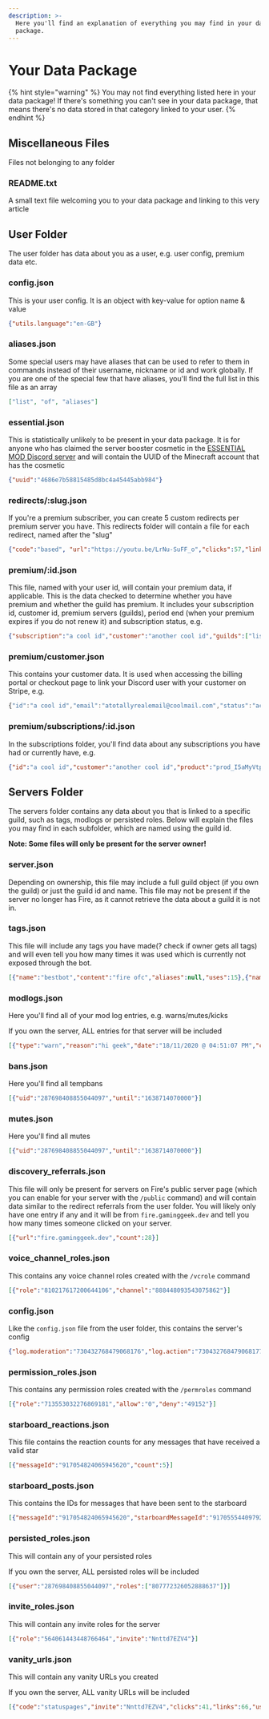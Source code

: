 ```yaml
---
description: >-
  Here you'll find an explanation of everything you may find in your data
  package.
---
```


# Your Data Package

{% hint style="warning" %}
You may not find everything listed here in your data package! If there's something you can't see in your data package, that means there's no data stored in that category linked to your user.
{% endhint %}

## Miscellaneous Files

Files not belonging to any folder

### README.txt

A small text file welcoming you to your data package and linking to this very article

## User Folder

The user folder has data about you as a user, e.g. user config, premium data etc.

### config.json

This is your user config. It is an object with key-value for option name & value

```json
{"utils.language":"en-GB"}
```

### aliases.json

Some special users may have aliases that can be used to refer to them in commands instead of their username, nickname or id and work globally. If you are one of the special few that have aliases, you'll find the full list in this file as an array

```json
["list", "of", "aliases"]
```

### essential.json

This is statistically unlikely to be present in your data package. It is for anyone who has claimed the server booster cosmetic in the [ESSENTIAL MOD Discord server](https://inv.wtf/essential) and will contain the UUID of the Minecraft account that has the cosmetic

```json
{"uuid":"4686e7b58815485d8bc4a45445abb984"}
```

### redirects/:slug.json

If you're a premium subscriber, you can create 5 custom redirects per premium server you have. This redirects folder will contain a file for each redirect, named after the "slug"

```json
{"code":"based", "url":"https://youtu.be/LrNu-SuFF_o","clicks":57,"links":64,"referrals":[{"url":"discord.com","count":4}]}
```

### premium/:id.json

This file, named with your user id, will contain your premium data, if applicable. This is the data checked to determine whether you have premium and whether the guild has premium. It includes your subscription id, customer id, premium servers \(guilds\), period end \(when your premium expires if you do not renew it\) and subscription status, e.g.

```json
{"subscription":"a cool id","customer":"another cool id","guilds":["list", "of", "premium", "servers"],"periodEnd":1615982400,"status":"active"}
```

### premium/customer.json

This contains your customer data. It is used when accessing the billing portal or checkout page to link your Discord user with your customer on Stripe, e.g.

```javascript
{"id":"a cool id","email":"atotallyrealemail@coolmail.com","status":"active","paid":true,"active":true,"cantrial":false}
```

### premium/subscriptions/:id.json

In the subscriptions folder, you'll find data about any subscriptions you have had or currently have, e.g.

```json
{"id":"a cool id","customer":"another cool id","product":"prod_I5aMyVtpF71EXL","price":"price_1HVPBgAIj8KliTBvqsHfGvaG","status":"canceled","cancelOnEnd":false,"cancelAt":null,"periodStart":1612707804,"periodEnd":1615127004,"created":1612707804,"ended":1612709586,"trialStart":null}
```

## Servers Folder

The servers folder contains any data about you that is linked to a specific guild, such as tags, modlogs or persisted roles. Below will explain the files you may find in each subfolder, which are named using the guild id.

**Note: Some files will only be present for the server owner!**

### server.json

Depending on ownership, this file may include a full guild object \(if you own the guild\) or just the guild id and name. This file may not be present if the server no longer has Fire, as it cannot retrieve the data about a guild it is not in.

### tags.json

This file will include any tags you have made(? check if owner gets all tags) and will even tell you how many times it was used which is currently not exposed through the bot.

```json
[{"name":"bestbot","content":"fire ofc","aliases":null,"uses":15},{"name":"premium","content":"https://inv.wtf/premium","aliases":null,"uses":5},{"name":"test","content":"@everyone","aliases":null,"uses":7}]
```

### modlogs.json

Here you'll find all of your mod log entries, e.g. warns/mutes/kicks

If you own the server, ALL entries for that server will be included

```json
[{"type":"warn","reason":"hi geek","date":"18/11/2020 @ 04:51:07 PM","caseid":"HQVFxoqgiZ9lW0P3e34w7"}]
```

### bans.json

Here you'll find all tempbans

```json
[{"uid":"287698408855044097","until":"1638714070000"}]
```

### mutes.json

Here you'll find all mutes

```json
[{"uid":"287698408855044097","until":"1638714070000"}]
```


### discovery_referrals.json

This file will only be present for servers on Fire's public server page \(which you can enable for your server with the `/public` command\) and will contain data similar to the redirect referrals from the user folder. You will likely only have one entry if any and it will be from `fire.gaminggeek.dev` and tell you how many times someone clicked on your server.

```json
[{"url":"fire.gaminggeek.dev","count":28}]
```

### voice_channel_roles.json

This contains any voice channel roles created with the `/vcrole` command

```json
[{"role":"810217617200644106","channel":"888448093543075862"}]
```

### config.json

Like the `config.json` file from the user folder, this contains the server's config

```json
{"log.moderation":"730432768479068176","log.action":"730432768479068177","mod.linkfilter":["discord","youtube","twitch","twitter","paypal","malware"],"mod.autodehoist":true,"commands.modonly":["730432768118620245","730432768118620246","730432768479068170"],"utils.badname":"no hoist pls","utils.public":true,"mod.nospam":80,"premium.trialeligible":false,"log.members":"730432768479068176","mod.antizws":true,"auditlog.member_role_update.latestid":"864386134199762956","mod.autobotrole":"730432767657246801"}
```

### permission_roles.json

This contains any permission roles created with the `/permroles` command

```json
[{"role":"713553032276869181","allow":"0","deny":"49152"}]
```

### starboard_reactions.json

This file contains the reaction counts for any messages that have received a valid star

```json
[{"messageId":"917054824065945620","count":5}]
```

### starboard_posts.json

This contains the IDs for messages that have been sent to the starboard

```json
[{"messageId":"917054824065945620","starboardMessageId":"917055544097923072"}]
```

### persisted_roles.json

This will contain any of your persisted roles

If you own the server, ALL persisted roles will be included

```json
[{"user":"287698408855044097","roles":["807772326052888637"]}]
```

### invite_roles.json

This will contain any invite roles for the server

```json
[{"role":"564061443448766464","invite":"Nnttd7EZV4"}]
```

### vanity_urls.json

This will contain any vanity URLs you created

If you own the server, ALL vanity URLs will be included

```json
[{"code":"statuspages","invite":"Nnttd7EZV4","clicks":41,"links":66,"user":"287698408855044097","description":"Here you can find a collection of announcement channels you can follow for many different status pages so you can be one of the first to know when one of your favorite services has issues.\n\nYou can also subscribe to updates in the roles channel of each category.","referrals":[{"url":"l.facebook.com","count":3},{"url":"discord.com","count":9},{"url":"t.co","count":7},{"url":"www.facebook.com","count":1},{"url":"discordresources.com","count":1},{"url":"mail.google.com","count":2},{"url":"github.com","count":12}]}]
```